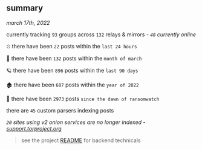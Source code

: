 
## summary
_march 17th, 2022_

currently tracking `93` groups across `132` relays & mirrors - _`48` currently online_

⏲ there have been `22` posts within the `last 24 hours`

🦈 there have been `132` posts within the `month of march`

🪐 there have been `896` posts within the `last 90 days`

🏚 there have been `687` posts within the `year of 2022`

🦕 there have been `2973` posts `since the dawn of ransomwatch`

there are `45` custom parsers indexing posts

_`20` sites using v2 onion services are no longer indexed - [support.torproject.org](https://support.torproject.org/onionservices/v2-deprecation/)_

> see the project [README](https://github.com/thetanz/ransomwatch#ransomwatch--) for backend technicals
